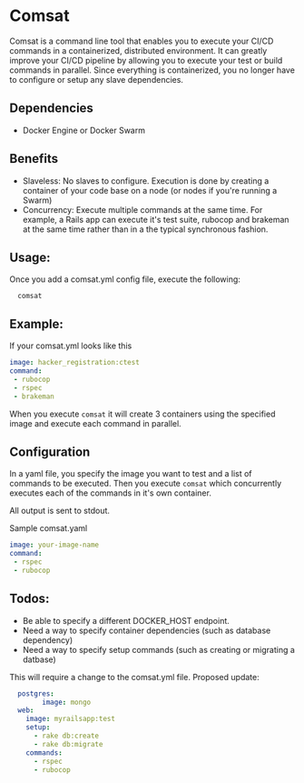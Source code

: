 # Comsat

Comsat is a command line tool that enables you to execute your CI/CD commands in a containerized, distributed environment. It can greatly improve your CI/CD pipeline by allowing you to execute your test or build commands in parallel. Since everything is containerized, you no longer have to configure or setup any slave dependencies.

## Dependencies
 * Docker Engine or Docker Swarm

## Benefits
 * Slaveless: No slaves to configure. Execution is done by creating a container of your code base on a node (or nodes if you're running a Swarm)
 * Concurrency: Execute multiple commands at the same time. For example, a Rails app can execute it's test suite, rubocop and brakeman at the same time rather than in a the typical synchronous fashion.

## Usage:

Once you add a comsat.yml config file, execute the following:

```
  comsat
```

## Example:

If your comsat.yml looks like this

```yml
image: hacker_registration:ctest
command: 
 - rubocop
 - rspec
 - brakeman
```

When you execute `comsat` it will create 3 containers using the specified image and execute each command in parallel.

## Configuration 
In a yaml file, you specify the image you want to test and a list of commands to be executed. Then you execute ``comsat`` which concurrently executes each of the commands in it's own container.

All output is sent to stdout.

Sample comsat.yaml

```yaml
image: your-image-name
command:
 - rspec
 - rubocop
```

## Todos:
* Be able to specify a different DOCKER_HOST endpoint.
* Need a way to specify container dependencies (such as database dependency)
* Need a way to specify setup commands (such as creating or migrating a datbase)

This will require a change to the comsat.yml file. Proposed update:

```yaml
  postgres:
		image: mongo
  web:
    image: myrailsapp:test
    setup: 
      - rake db:create
      - rake db:migrate
    commands:
      - rspec
      - rubocop
```
